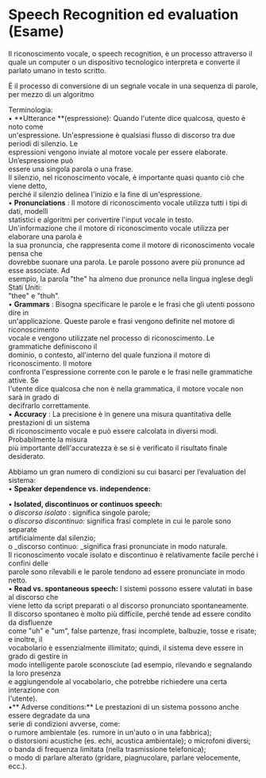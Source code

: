 # Speech Recognition ed evaluation (Esame)


Il riconoscimento vocale, o speech recognition, è un processo attraverso il
quale un computer o un dispositivo tecnologico interpreta e converte il
parlato umano in testo scritto.  
  
È il processo di conversione di un segnale vocale in una sequenza di parole,
per mezzo di un algoritmo  
  
Terminologia:  
• **Utterance  **(espressione): Quando l'utente dice qualcosa, questo è noto
come  
un'espressione. Un'espressione è qualsiasi flusso di discorso tra due periodi
di silenzio. Le  
espressioni vengono inviate al motore vocale per essere elaborate.
Un’espressione può  
essere una singola parola o una frase.  
Il silenzio, nel riconoscimento vocale, è importante quasi quanto ciò che
viene detto,  
perché il silenzio delinea l'inizio e la fine di un'espressione.  
• **Pronunciations** : Il motore di riconoscimento vocale utilizza tutti i
tipi di dati, modelli  
statistici e algoritmi per convertire l'input vocale in testo.  
Un'informazione che il motore di riconoscimento vocale utilizza per elaborare
una parola è  
la sua pronuncia, che rappresenta come il motore di riconoscimento vocale
pensa che  
dovrebbe suonare una parola. Le parole possono avere più pronunce ad esse
associate. Ad  
esempio, la parola "the" ha almeno due pronunce nella lingua inglese degli
Stati Uniti:  
"thee" e "thuh".  
• **Grammars** : Bisogna specificare le parole e le frasi che gli utenti
possono dire in  
un'applicazione. Queste parole e frasi vengono definite nel motore di
riconoscimento  
vocale e vengono utilizzate nel processo di riconoscimento. Le grammatiche
definiscono il  
dominio, o contesto, all'interno del quale funziona il motore di
riconoscimento. Il motore  
confronta l'espressione corrente con le parole e le frasi nelle grammatiche
attive. Se  
l'utente dice qualcosa che non è nella grammatica, il motore vocale non sarà
in grado di  
decifrarlo correttamente.  
• **Accuracy** : La precisione è in genere una misura quantitativa delle
prestazioni di un sistema  
di riconoscimento vocale e può essere calcolata in diversi modi. Probabilmente
la misura  
più importante dell'accuratezza è se si è verificato il risultato finale
desiderato.  
  
Abbiamo un gran numero di condizioni su cui basarci per l’evaluation del
sistema:  
• **Speaker dependence vs. independence:**  
  
• **Isolated, discontinuos or continuos speech:**  
o _discorso isolato_ : significa singole parole;  
o _discorso discontinuo:_  significa frasi complete in cui le parole sono
separate  
artificialmente dal silenzio;  
o _discorso continuo:  _significa frasi pronunciate in modo naturale.  
Il riconoscimento vocale isolato e discontinuo è relativamente facile perché i
confini delle  
parole sono rilevabili e le parole tendono ad essere pronunciate in modo
netto.  
• **Read vs. spontaneous speech:**  I sistemi possono essere valutati in base
al discorso che  
viene letto da script preparati o al discorso pronunciato spontaneamente.  
Il discorso spontaneo è molto più difficile, perché tende ad essere condito da
disfluenze  
come "uh" e "um", false partenze, frasi incomplete, balbuzie, tosse e risate;
e inoltre, il  
vocabolario è essenzialmente illimitato; quindi, il sistema deve essere in
grado di gestire in  
modo intelligente parole sconosciute (ad esempio, rilevando e segnalando la
loro presenza  
e aggiungendole al vocabolario, che potrebbe richiedere una certa interazione
con  
l'utente).  
•**  Adverse conditions:** Le prestazioni di un sistema possono anche essere
degradate da una  
serie di condizioni avverse, come:  
o rumore ambientale (es. rumore in un'auto o in una fabbrica);  
o distorsioni acustiche (es. echi, acustica ambientale); o microfoni diversi;  
o banda di frequenza limitata (nella trasmissione telefonica);  
o modo di parlare alterato (gridare, piagnucolare, parlare velocemente, ecc.).

